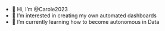 - 👋 Hi, I’m @Carole2023
- 👀 I’m interested in creating my own automated dashboards
- 🌱 I’m currently learning how to become autonomous in Data


<!---
Carole2023/Carole2023 is a ✨ special ✨ repository because its `README.md` (this file) appears on your GitHub profile.
You can click the Preview link to take a look at your changes.
--->
